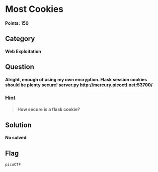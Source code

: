 # Most Cookies
#### Points: 150

## Category
#### Web Exploitation

## Question
#### Alright, enough of using my own encryption. Flask session cookies should be plenty secure! server.py http://mercury.picoctf.net:53700/
### Hint
>#### How secure is a flask cookie?
 
## Solution

#### No solved
## Flag
`picoCTF`